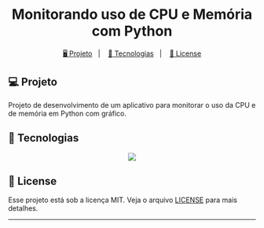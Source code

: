 <h1 align="center">
  Monitorando uso de CPU e Memória com Python
</h1>

<p align="center">
  
</p>

<p align="center">
  <a href="#-projeto">🖥️ Projeto</a>&nbsp;&nbsp;&nbsp;|&nbsp;&nbsp;&nbsp;
  <a href="#-tecnologias">🚀 Tecnologias</a>&nbsp;&nbsp;&nbsp;|&nbsp;&nbsp;&nbsp;
  <a href="#-license">📝 License</a>
</p>

## 💻 Projeto

Projeto de desenvolvimento de um aplicativo para monitorar o uso da CPU e de memória em Python com gráfico.

## 🚀 Tecnologias

<p align="center">
  <img src="https://img.shields.io/badge/python-3670A0?style=for-the-badge&logo=python&logoColor=ffdd54">
</p>

## 📝 License

Esse projeto está sob a licença MIT. Veja o arquivo [LICENSE](LICENSE) para mais detalhes.

---
